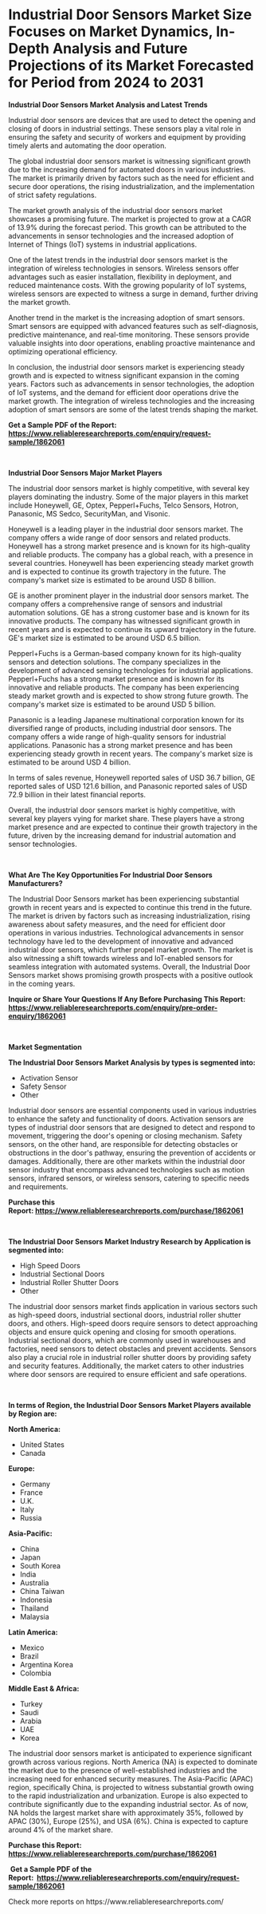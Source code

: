 <p><h1>Industrial Door Sensors Market Size Focuses on Market Dynamics, In-Depth Analysis and Future Projections of its Market Forecasted for Period from 2024 to 2031</h1></p><p><strong>Industrial Door Sensors Market Analysis and Latest Trends</strong></p>
<p><p>Industrial door sensors are devices that are used to detect the opening and closing of doors in industrial settings. These sensors play a vital role in ensuring the safety and security of workers and equipment by providing timely alerts and automating the door operation.</p><p>The global industrial door sensors market is witnessing significant growth due to the increasing demand for automated doors in various industries. The market is primarily driven by factors such as the need for efficient and secure door operations, the rising industrialization, and the implementation of strict safety regulations.</p><p>The market growth analysis of the industrial door sensors market showcases a promising future. The market is projected to grow at a CAGR of 13.9% during the forecast period. This growth can be attributed to the advancements in sensor technologies and the increased adoption of Internet of Things (IoT) systems in industrial applications.</p><p>One of the latest trends in the industrial door sensors market is the integration of wireless technologies in sensors. Wireless sensors offer advantages such as easier installation, flexibility in deployment, and reduced maintenance costs. With the growing popularity of IoT systems, wireless sensors are expected to witness a surge in demand, further driving the market growth.</p><p>Another trend in the market is the increasing adoption of smart sensors. Smart sensors are equipped with advanced features such as self-diagnosis, predictive maintenance, and real-time monitoring. These sensors provide valuable insights into door operations, enabling proactive maintenance and optimizing operational efficiency.</p><p>In conclusion, the industrial door sensors market is experiencing steady growth and is expected to witness significant expansion in the coming years. Factors such as advancements in sensor technologies, the adoption of IoT systems, and the demand for efficient door operations drive the market growth. The integration of wireless technologies and the increasing adoption of smart sensors are some of the latest trends shaping the market.</p></p>
<p><strong>Get a Sample PDF of the Report:&nbsp; <a href="https://www.reliableresearchreports.com/enquiry/request-sample/1862061">https://www.reliableresearchreports.com/enquiry/request-sample/1862061</a></strong></p>
<p>&nbsp;</p>
<p><strong>Industrial Door Sensors Major Market Players</strong></p>
<p><p>The industrial door sensors market is highly competitive, with several key players dominating the industry. Some of the major players in this market include Honeywell, GE, Optex, Pepperl+Fuchs, Telco Sensors, Hotron, Panasonic, MS Sedco, SecurityMan, and Visonic.</p><p>Honeywell is a leading player in the industrial door sensors market. The company offers a wide range of door sensors and related products. Honeywell has a strong market presence and is known for its high-quality and reliable products. The company has a global reach, with a presence in several countries. Honeywell has been experiencing steady market growth and is expected to continue its growth trajectory in the future. The company's market size is estimated to be around USD 8 billion.</p><p>GE is another prominent player in the industrial door sensors market. The company offers a comprehensive range of sensors and industrial automation solutions. GE has a strong customer base and is known for its innovative products. The company has witnessed significant growth in recent years and is expected to continue its upward trajectory in the future. GE's market size is estimated to be around USD 6.5 billion.</p><p>Pepperl+Fuchs is a German-based company known for its high-quality sensors and detection solutions. The company specializes in the development of advanced sensing technologies for industrial applications. Pepperl+Fuchs has a strong market presence and is known for its innovative and reliable products. The company has been experiencing steady market growth and is expected to show strong future growth. The company's market size is estimated to be around USD 5 billion.</p><p>Panasonic is a leading Japanese multinational corporation known for its diversified range of products, including industrial door sensors. The company offers a wide range of high-quality sensors for industrial applications. Panasonic has a strong market presence and has been experiencing steady growth in recent years. The company's market size is estimated to be around USD 4 billion.</p><p>In terms of sales revenue, Honeywell reported sales of USD 36.7 billion, GE reported sales of USD 121.6 billion, and Panasonic reported sales of USD 72.9 billion in their latest financial reports.</p><p>Overall, the industrial door sensors market is highly competitive, with several key players vying for market share. These players have a strong market presence and are expected to continue their growth trajectory in the future, driven by the increasing demand for industrial automation and sensor technologies.</p></p>
<p>&nbsp;</p>
<p><strong>What Are The Key Opportunities For Industrial Door Sensors Manufacturers?</strong></p>
<p><p>The Industrial Door Sensors market has been experiencing substantial growth in recent years and is expected to continue this trend in the future. The market is driven by factors such as increasing industrialization, rising awareness about safety measures, and the need for efficient door operations in various industries. Technological advancements in sensor technology have led to the development of innovative and advanced industrial door sensors, which further propel market growth. The market is also witnessing a shift towards wireless and IoT-enabled sensors for seamless integration with automated systems. Overall, the Industrial Door Sensors market shows promising growth prospects with a positive outlook in the coming years.</p></p>
<p><strong>Inquire or Share Your Questions If Any Before Purchasing This Report: <a href="https://www.reliableresearchreports.com/enquiry/pre-order-enquiry/1862061">https://www.reliableresearchreports.com/enquiry/pre-order-enquiry/1862061</a></strong></p>
<p>&nbsp;</p>
<p><strong>Market Segmentation</strong></p>
<p><strong>The Industrial Door Sensors Market Analysis by types is segmented into:</strong></p>
<p><ul><li>Activation Sensor</li><li>Safety Sensor</li><li>Other</li></ul></p>
<p><p>Industrial door sensors are essential components used in various industries to enhance the safety and functionality of doors. Activation sensors are types of industrial door sensors that are designed to detect and respond to movement, triggering the door's opening or closing mechanism. Safety sensors, on the other hand, are responsible for detecting obstacles or obstructions in the door's pathway, ensuring the prevention of accidents or damages. Additionally, there are other markets within the industrial door sensor industry that encompass advanced technologies such as motion sensors, infrared sensors, or wireless sensors, catering to specific needs and requirements.</p></p>
<p><strong>Purchase this Report:&nbsp;<a href="https://www.reliableresearchreports.com/purchase/1862061">https://www.reliableresearchreports.com/purchase/1862061</a></strong></p>
<p>&nbsp;</p>
<p><strong>The Industrial Door Sensors Market Industry Research by Application is segmented into:</strong></p>
<p><ul><li>High Speed Doors</li><li>Industrial Sectional Doors</li><li>Industrial Roller Shutter Doors</li><li>Other</li></ul></p>
<p><p>The industrial door sensors market finds application in various sectors such as high-speed doors, industrial sectional doors, industrial roller shutter doors, and others. High-speed doors require sensors to detect approaching objects and ensure quick opening and closing for smooth operations. Industrial sectional doors, which are commonly used in warehouses and factories, need sensors to detect obstacles and prevent accidents. Sensors also play a crucial role in industrial roller shutter doors by providing safety and security features. Additionally, the market caters to other industries where door sensors are required to ensure efficient and safe operations.</p></p>
<p>&nbsp;</p>
<p><strong>In terms of Region, the Industrial Door Sensors Market Players available by Region are:</strong></p>
<p>
    <p> <strong> North America: </strong>
        <ul>
            <li>United States</li>
            <li>Canada</li>
        </ul>
        </p> 
    <p> <strong> Europe: </strong>
        <ul>
            <li>Germany</li>
            <li>France</li>
            <li>U.K.</li>
            <li>Italy</li>
            <li>Russia</li>
        </ul>
        </p> 
    <p> <strong> Asia-Pacific: </strong>
        <ul>
            <li>China</li>
            <li>Japan</li>
            <li>South Korea</li>
            <li>India</li>
            <li>Australia</li>
            <li>China Taiwan</li>
            <li>Indonesia</li>
            <li>Thailand</li>
            <li>Malaysia</li>
        </ul>
        </p> 
    <p> <strong> Latin America: </strong>
        <ul>
            <li>Mexico</li>
            <li>Brazil</li>
            <li>Argentina Korea</li>
            <li>Colombia</li>
        </ul>
        </p> 
    <p> <strong> Middle East & Africa: </strong>
        <ul>
            <li>Turkey</li>
            <li>Saudi</li>
            <li>Arabia</li>
            <li>UAE</li>
            <li>Korea</li>
        </ul>
    </p>
    </p>
<p><p>The industrial door sensors market is anticipated to experience significant growth across various regions. North America (NA) is expected to dominate the market due to the presence of well-established industries and the increasing need for enhanced security measures. The Asia-Pacific (APAC) region, specifically China, is projected to witness substantial growth owing to the rapid industrialization and urbanization. Europe is also expected to contribute significantly due to the expanding industrial sector. As of now, NA holds the largest market share with approximately 35%, followed by APAC (30%), Europe (25%), and USA (6%). China is expected to capture around 4% of the market share.</p></p>
<p><strong>Purchase this Report: <a href="https://www.reliableresearchreports.com/purchase/1862061">https://www.reliableresearchreports.com/purchase/1862061</a></strong></p>
<p>&nbsp;<strong>Get a Sample PDF of the Report:&nbsp;&nbsp;<a href="https://www.reliableresearchreports.com/enquiry/request-sample/1862061">https://www.reliableresearchreports.com/enquiry/request-sample/1862061</a></strong></p>
<p><strong></strong></p>
<p>Check more reports on https://www.reliableresearchreports.com/</p>